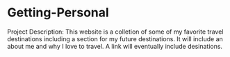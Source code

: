 # Getting-Personal

Project Description:
This website is a colletion of some of my favorite travel destinations including a section for my future destinations.
It will include an about me and why I love to travel. A link will eventually include desinations. 
